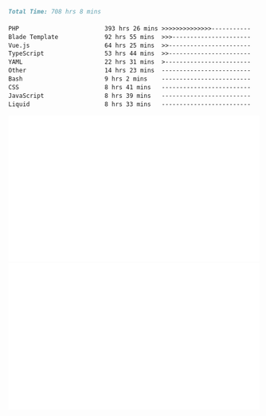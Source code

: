 <!--START_SECTION:waka-->

```markdown
Total Time: 708 hrs 8 mins

PHP                        393 hrs 26 mins >>>>>>>>>>>>>>-----------   54.45 %
Blade Template             92 hrs 55 mins  >>>----------------------   12.86 %
Vue.js                     64 hrs 25 mins  >>-----------------------   08.92 %
TypeScript                 53 hrs 44 mins  >>-----------------------   07.44 %
YAML                       22 hrs 31 mins  >------------------------   03.12 %
Other                      14 hrs 23 mins  -------------------------   01.99 %
Bash                       9 hrs 2 mins    -------------------------   01.25 %
CSS                        8 hrs 41 mins   -------------------------   01.20 %
JavaScript                 8 hrs 39 mins   -------------------------   01.20 %
Liquid                     8 hrs 33 mins   -------------------------   01.18 %
```

<!--END_SECTION:waka-->
<p align="center">
    <img src="https://raw.githubusercontent.com/rjp2525/rjp2525/output/generated/overview.svg">
    <img src="https://raw.githubusercontent.com/rjp2525/rjp2525/output/generated/languages.svg">
</p>
